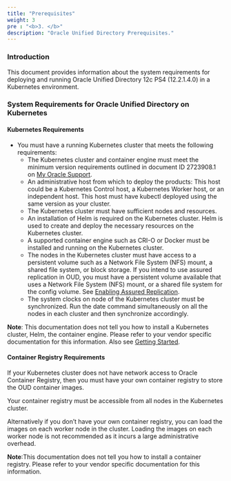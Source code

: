```yaml
---
title: "Prerequisites"
weight: 3
pre : "<b>3. </b>"
description: "Oracle Unified Directory Prerequisites."
---
```


### Introduction

This document provides information about the system requirements for deploying and running Oracle Unified Directory 12c PS4 (12.2.1.4.0) in a Kubernetes environment.

### System Requirements for Oracle Unified Directory on Kubernetes

#### Kubernetes Requirements

* You must have a running Kubernetes cluster that meets the following requirements:
   * The Kubernetes cluster and container engine must meet the minimum version requirements outlined in document ID 2723908.1 on [My Oracle Support](https://support.oracle.com).
	* An administrative host from which to deploy the products: This host could be a Kubernetes Control host, a Kubernetes Worker host, or an independent host. This host must have kubectl deployed using the same version as your cluster.
	* The Kubernetes cluster must have sufficient nodes and resources.
	* An installation of Helm is required on the Kubernetes cluster. Helm is used to create and deploy the necessary resources on the Kubernetes cluster.
	* A supported container engine such as CRI-O or Docker must be installed and running on the Kubernetes cluster.
	* The nodes in the Kubernetes cluster must have access to a persistent volume such as a Network File System (NFS) mount, a shared file system, or block storage. If you intend to use assured replication in OUD, you must have a persistent volume available that uses a Network File System (NFS) mount, or a shared file system for the config volume. See [Enabling Assured Replication](../create-oud-instances/#enabling-assured-replication-optional).
	* The system clocks on node of the Kubernetes cluster must be synchronized. Run the date command simultaneously on all the nodes in each cluster and then synchronize accordingly.
	
**Note**: This documentation does not tell you how to install a Kubernetes cluster, Helm, the container engine. 
Please refer to your vendor specific documentation for this information. Also see [Getting Started](../introduction#getting-started).

#### Container Registry Requirements

If your Kubernetes cluster does not have network access to Oracle Container Registry, then you must have your own container registry to store the OUD container images.

Your container registry must be accessible from all nodes in the Kubernetes cluster.

Alternatively if you don’t have your own container registry, you can load the images on each worker node in the cluster. Loading the images on each worker node is not recommended as it incurs a large administrative overhead.

**Note**:This documentation does not tell you how to install a container registry. Please refer to your vendor specific documentation for this information.